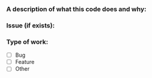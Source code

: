 ### A description of what this code does and why:

### Issue (if exists):


### Type of work:

* [ ] Bug
* [ ] Feature
* [ ] Other
